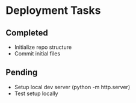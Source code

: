 # Deployment Tasks
## Completed
- Initialize repo structure
- Commit initial files
## Pending
- Setup local dev server (python -m http.server)
- Test setup locally
